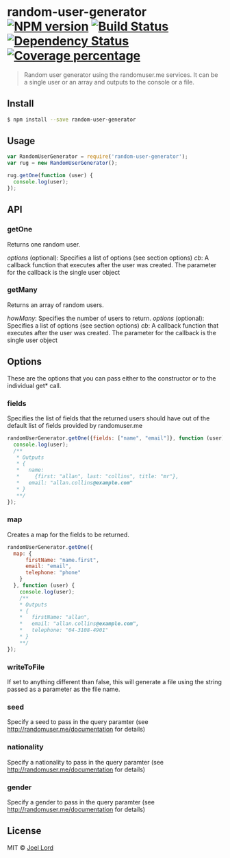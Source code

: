 # random-user-generator [![NPM version][npm-image]][npm-url] [![Build Status][travis-image]][travis-url] [![Dependency Status][daviddm-image]][daviddm-url] [![Coverage percentage][coveralls-image]][coveralls-url]
> Random user generator using the randomuser.me services. It can be a single user or an array and outputs to the console or a file.


## Install

```sh
$ npm install --save random-user-generator
```


## Usage

```js
var RandomUserGenerator = require('random-user-generator');
var rug = new RandomUserGenerator();

rug.getOne(function (user) {
  console.log(user);
});
```

## API

### getOne

Returns one random user.

*options* (optional): Specifies a list of options (see section options)
*cb*: A callback function that executes after the user was created.  The parameter for the callback is the single user object

### getMany

Returns an array of random users.

*howMany*: Specifies the number of users to return.
*options* (optional): Specifies a list of options (see section options)
*cb*: A callback function that executes after the user was created.  The parameter for the callback is the single user object

## Options
These are the options that you can pass either to the constructor or to the individual get* call.

### fields
Specifies the list of fields that the returned users should have out of the default list of fields provided by randomuser.me

```js
randomUserGenerator.getOne({fields: ["name", "email"]}, function (user) {
  console.log(user); 
  /**
   * Outputs 
   * {
   *   name: 
   *     {first: "allan", last: "collins", title: "mr"},
   *   email: "allan.collins@example.com"
   * }
   **/
});
```

### map
Creates a map for the fields to be returned.

```js
randomUserGenerator.getOne({
  map: {
      firstName: "name.first",
      email: "email",
      telephone: "phone"
    }
  }, function (user) {
    console.log(user); 
    /**
    * Outputs 
    * {
    *   firstName: "allan",
    *   email: "allan.collins@example.com",
    *   telephone: "04-3108-4901"
    * }
    **/
});
```

### writeToFile
If set to anything different than false, this will generate a file using the string passed as a parameter as the file name.

### seed
Specify a seed to pass in the query paramter (see http://randomuser.me/documentation for details)

### nationality
Specify a nationality to pass in the query paramter (see http://randomuser.me/documentation for details)

### gender
Specify a gender to pass in the query paramter (see http://randomuser.me/documentation for details)

## License

MIT © [Joel Lord](http://www.github.com/joellord)


[npm-image]: https://badge.fury.io/js/random-user-generator.svg
[npm-url]: https://npmjs.org/package/random-user-generator
[travis-image]: https://travis-ci.org/joellord/random-user-generator.svg?branch=master
[travis-url]: https://travis-ci.org/joellord/random-user-generator
[daviddm-image]: https://david-dm.org/joellord/random-user-generator.svg?theme=shields.io
[daviddm-url]: https://david-dm.org/joellord/random-user-generator
[coveralls-image]: https://coveralls.io/repos/joellord/random-user-generator/badge.svg
[coveralls-url]: https://coveralls.io/r/joellord/random-user-generator
